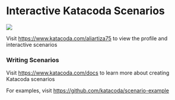 # Interactive Katacoda Scenarios

[![](http://shields.katacoda.com/katacoda/aliartiza75/count.svg)](https://www.katacoda.com/aliartiza75 "Get your profile on Katacoda.com")

Visit https://www.katacoda.com/aliartiza75 to view the profile and interactive scenarios

### Writing Scenarios
Visit https://www.katacoda.com/docs to learn more about creating Katacoda scenarios

For examples, visit https://github.com/katacoda/scenario-example
